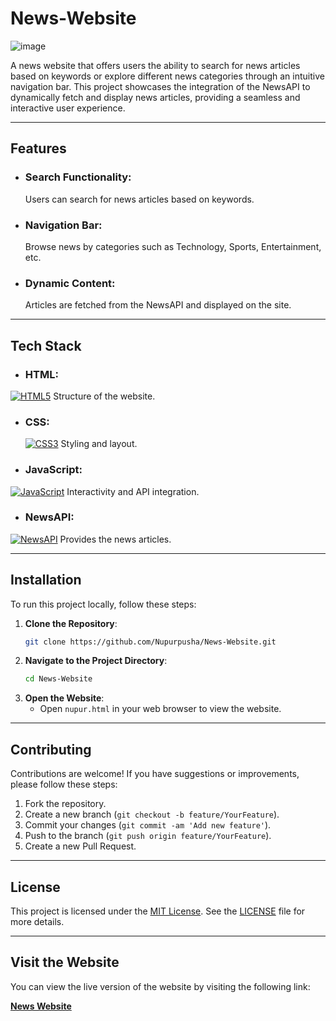 # News-Website

![image](https://github.com/user-attachments/assets/c400a85f-83b6-4b1a-864e-d478cc897fb1)

A news website that offers users the ability to search for news articles based on keywords or explore different news categories through an intuitive navigation bar. This project showcases the integration of the NewsAPI to dynamically fetch and display news articles, providing a seamless and interactive user experience.

---

## Features
* ### Search Functionality:
  Users can search for news articles based on keywords.
* ### Navigation Bar:
  Browse news by categories such as Technology, Sports, Entertainment, etc.
* ### Dynamic Content:
  Articles are fetched from the NewsAPI and displayed on the site.

---

## Tech Stack
* ### HTML:
 [![HTML5](https://img.shields.io/badge/HTML5-E34F26?style=flat&logo=html5&logoColor=white)](https://developer.mozilla.org/en-US/docs/Web/HTML)
 Structure of the website.
* ### CSS:
  [![CSS3](https://img.shields.io/badge/CSS3-1572B6?style=flat&logo=css3&logoColor=white)](https://developer.mozilla.org/en-US/docs/Web/CSS)
  Styling and layout.
* ### JavaScript:
 [![JavaScript](https://img.shields.io/badge/JavaScript-ES6+-yellow?style=flat&logo=javascript&logoColor=white)](https://developer.mozilla.org/en-US/docs/Web/JavaScript)
Interactivity and API integration.
* ### NewsAPI:
 [![NewsAPI](https://img.shields.io/badge/NewsAPI-API-yellow?style=flat&logo=news&logoColor=white)](https://newsapi.org/)
 Provides the news articles.

---

## Installation

To run this project locally, follow these steps:

1. **Clone the Repository**:
    ```bash
    git clone https://github.com/Nupurpusha/News-Website.git
    ```
2. **Navigate to the Project Directory**:
    ```bash
    cd News-Website
    ```
3. **Open the Website**:
    - Open `nupur.html` in your web browser to view the website.

---

## Contributing

Contributions are welcome! If you have suggestions or improvements, please follow these steps:

1. Fork the repository.
2. Create a new branch (`git checkout -b feature/YourFeature`).
3. Commit your changes (`git commit -am 'Add new feature'`).
4. Push to the branch (`git push origin feature/YourFeature`).
5. Create a new Pull Request.

---

## License

This project is licensed under the [MIT License](https://opensource.org/licenses/MIT). See the [LICENSE](https://github.com/your-username/News-Website/blob/main/LICENSE.txt) file for more details.

---

## Visit the Website

You can view the live version of the website by visiting the following link:

[**News Website**](https://nupurpusha.github.io/My-Portfolio/nupur.html)

